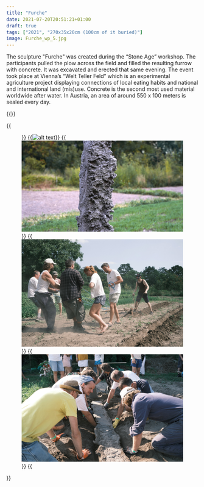 ```yaml
---
title: "Furche"
date: 2021-07-20T20:51:21+01:00
draft: true
tags: ["2021", "270x35x20cm (100cm of it buried)"]
image: Furche_wp_5.jpg
---
```



The sculpture "Furche" was created during the “Stone Age” workshop. The participants pulled the plow across the field and filled the resulting furrow with concrete. It was excavated and erected that same evening. The event took place at Vienna’s “Welt Teller Feld” which is an experimental agriculture project displaying connections of local eating habits and national and international land (mis)use. Concrete is the second most used material worldwide after water. In Austria, an area of around 550 x 100 meters is sealed every day.


{{<space>}}

{{<figure figcaption="Viktoria Bayer" >}}
  {{<img src=Furche_wp_1.jpg alt="alt text" >}}
  {{<img src=Furche_wp_2.jpg alt="alt text" >}}
  {{<img src=Furche_wp_4.jpg alt="alt text" >}}
  {{<img src=Furche_wp_5.jpg alt="alt text" >}}
{{</figure >}}
